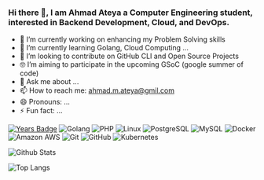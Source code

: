 ### Hi there 👋, I am Ahmad Ateya a Computer Engineering student, interested in Backend Development, Cloud, and DevOps.


- 🔭 I’m currently working on enhancing my Problem Solving skills
- 🌱 I’m currently learning Golang, Cloud Computing ...
- 👯 I’m looking to contribute on GitHub CLI and Open Source Projects
- 🤓 I’m aiming to participate in the upcoming GSoC (google summer of code)
- 💬 Ask me about ...
- 📫 How to reach me: ahmad.m.ateya@gmil.com
- 😄 Pronouns: ...
- ⚡ Fun fact: ...

[![Years Badge](https://badges.pufler.dev/years/ahmadateya)](https://badges.pufler.dev)
![Golang](https://img.shields.io/badge/-Golang-gray?style=flat-square&logo=Go)
![PHP](https://img.shields.io/badge/-PHP-00599C?style=flat-square&logo=php)
![Linux](https://img.shields.io/badge/-Linux-gray?style=flat-square&logo=linux)
![PostgreSQL](https://img.shields.io/badge/-PostgreSQL-336791?style=flat-square&logo=postgresql)
![MySQL](https://img.shields.io/badge/-MySQL-gray?style=flat-square&logo=mysql)
![Docker](https://img.shields.io/badge/-Docker-black?style=flat-square&logo=docker)
![Amazon AWS](https://img.shields.io/badge/Amazon%20AWS-232F3E?style=flat-square&logo=amazon-aws)
![Git](https://img.shields.io/badge/-Git-black?style=flat-square&logo=git)
![GitHub](https://img.shields.io/badge/-GitHub-181717?style=flat-square&logo=github)
![Kubernetes](https://img.shields.io/badge/-Kubernetes-gray?style=flat-square&logo=kubernetes)


![Github Stats](https://github-readme-stats.vercel.app/api?username=ahmadateya&count_private=true&show_icons=true&include_all_commits=true&theme=light)

![Top Langs](https://github-readme-stats.vercel.app/api/top-langs/?username=ahmadateya&hide=TeX&layout=compact)
